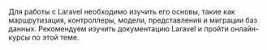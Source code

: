 Для работы с Laravel необходимо изучить его основы, такие как маршрутизация, контроллеры, модели, 
представления и миграции баз данных. Рекомендуем изучить документацию Laravel и пройти онлайн-курсы по этой теме.